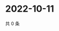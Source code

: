# 2022-10-11

共 0 条

<!-- BEGIN WEIBO -->
<!-- 最后更新时间 Tue Oct 11 2022 03:25:19 GMT+0800 (China Standard Time) -->

<!-- END WEIBO -->
